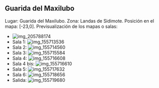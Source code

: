## Guarida del Maxilubo
Lugar: Guarida del Maxilubo.
Zona: Landas de Sidimote.
Posición en el mapa: [-23,0].
Previsualización de los mapas o salas:
- ![img_205788174](https://media.discordapp.net/attachments/1115311447145193482/1115348076656341012/205788174.jpg)
- Sala 1: ![img_155713536](https://media.discordapp.net/attachments/1115311447145193482/1115329711896268801/155713536.jpg)
- Sala 2: ![img_155714560](https://media.discordapp.net/attachments/1115311447145193482/1115329713649483776/155714560.jpg)
- Sala 3: ![img_155715584](https://media.discordapp.net/attachments/1115311447145193482/1115329715016847420/155715584.jpg)
- Sala 4: ![img_155716608](https://media.discordapp.net/attachments/1115311447145193482/1115329736416170014/155716608.jpg)
- Sala 4 bis: ![img_155716610](https://media.discordapp.net/attachments/1115311447145193482/1115329739381555382/155716610.jpg)
- Sala 5: ![img_155717632](https://media.discordapp.net/attachments/1115311447145193482/1115329741084438709/155717632.jpg)
- Sala 6: ![img_155718656](https://media.discordapp.net/attachments/1115311447145193482/1115329742585995284/155718656.jpg)
- Salida: ![img_155719680](https://media.discordapp.net/attachments/1115311447145193482/1115329747380093028/155719680.jpg)